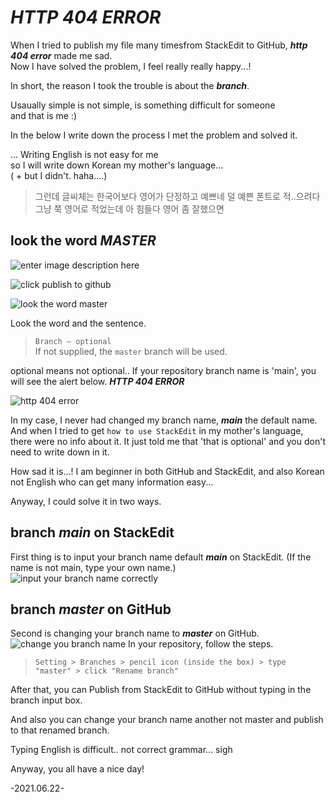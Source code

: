 # ***HTTP 404 ERROR***
When I tried to publish my file many timesfrom StackEdit to GitHub, ***http 404 error*** made me sad.    
Now I have solved the problem, I feel really really happy...!

In short, the reason I took the trouble is about the ***branch***.

Usaually simple is not simple, is something difficult for someone    
and that is me  :)

In the below I write down the process I met the problem and solved it.

...
Writing English is not easy for me    
so I will write down Korean my mother's language...    
( + but I didn't. haha....)    

>그런데 글씨체는 한국어보다 영어가 단정하고 예쁘네
덜 예쁜 폰트로 적..으려다 그냥 쭉 영어로 적었는데
 아 힘들다 영어 좀 잘했으면

## look the word ***MASTER*** 
![enter image description here](https://mybox.naver.com/#/photo/all/viewer/3472439752808264225:5873940/%7B%22thumbUrl%22:%22https://thumb1.photo.mybox.naver.com/3472439752808264225?type=m1280_1280_2&nocache=5057021212%22%7D)

![click publish to github](file:///C:/Users/user1/Desktop/%EC%9D%B4%EB%AF%B8%EC%A7%801.PNG)

![look the word master](file:///C:/Users/user1/Desktop/%EC%9D%B4%EB%AF%B8%EC%A7%802.PNG) 


Look the word and the sentence.
> ```Branch — optional```  
If not supplied, the ```master``` branch will be used.

optional means not optional..
If your repository branch name is 'main', you will see the alert below.
***HTTP 404 ERROR***

![http 404 error](file:///C:/Users/user1/Desktop/%EC%9D%B4%EB%AF%B8%EC%A7%803.PNG)

In my case, I never had changed my branch name,  ***main*** the default name.
And when I tried to get ```how to use StackEdit``` in my mother's language,
there were no info about it.
It just told me that 'that is optional' and you don't need to write down in it.

How sad it is...!
I am beginner in both GitHub and StackEdit,
and also Korean not English who can get many information easy...


Anyway, I could solve it in two ways.
##  branch ***main*** on StackEdit
First thing is to input your branch name default ***main*** on StackEdit.
(If the name is not main, type your own name.)
![input your branch name correctly](file:///C:/Users/user1/Desktop/%EC%9D%B4%EB%AF%B8%EC%A7%804.PNG)

## branch ***master*** on GitHub
Second is changing your branch name to ***master*** on GitHub.
![change you branch name](file:///C:/Users/user1/Desktop/%EC%9D%B4%EB%AF%B8%EC%A7%805.PNG)
In your repository, follow the steps.
>``` Setting > Branches > pencil icon (inside the box) > type "master" > click "Rename branch" ```
>
After that, you can Publish from StackEdit to GitHub without typing in the branch input box.

And also you can change your branch name another not master
 and publish to that renamed branch.

Typing English is difficult..
not correct grammar...
sigh

Anyway, you all have a nice day!

-2021.06.22-
<!--stackedit_data:
eyJoaXN0b3J5IjpbMTgxMjYzNTYyLDg3NzgwMTE2NCwxNDQwNz
Y4NzcyLC0zODcyMTg5NDAsLTEzMjkzOTY1OSw1NjAxNDM2MDcs
LTEyMzA3Nzk1MCwtNzQ1NTM2MzU1LDY5NDMwMjMzMCwtMTQ4OT
I2MTUwNSw0ODM4NzgyNTEsNDA0MjAxNTQyLDEwNTIzMjEyNThd
fQ==
-->